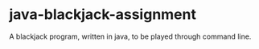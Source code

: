 # java-blackjack-assignment
A blackjack program, written in java, to be played through command line.
